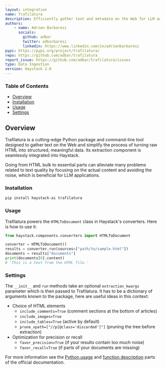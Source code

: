 ```yaml
---
layout: integration
name: Trafilatura
description: Efficiently gather text and metadata on the Web for LLM and RAG
authors:
    - name: Adrien Barbaresi
      socials:
        github: adbar
        twitter: adbarbaresi
        linkedin: https://www.linkedin.com/in/adrienbarbaresi
pypi: https://pypi.org/project/trafilatura/
repo: https://github.com/adbar/trafilatura
report_issue: https://github.com/adbar/trafilatura/issues
type: Data Ingestion
version: Haystack 2.0
---
```



### Table of Contents

- [Overview](#overview)
- [Installation](#installation)
- [Usage](#usage)
- [Settings](#settings)


## Overview

Trafilatura is a cutting-edge Python package and command-line tool designed to gather text on the Web and simplify the process of turning raw HTML into structured, meaningful data. Its extraction component is seamlessly integrated into Haystack.

Going from HTML bulk to essential parts can alleviate many problems related to text quality by focusing on the actual content and avoiding the noise, which is beneficial for LLM applications.


### Installation

```bash
pip install haystack-ai trafilatura
```


### Usage

Trafilatura powers the `HTMLToDocument` class in Haystack's converters. Here is how to use it:

```python
from haystack.components.converters import HTMLToDocument

converter = HTMLToDocument()
results = converter.run(sources=["path/to/sample.html"])
documents = results["documents"]
print(documents[0].content)
# 'This is a text from the HTML file.'
```


### Settings

The `__init__` and `run` methods take an optional `extraction_kwargs` parameter which is then passed to Trafilatura. It has to be a dictionary of arguments known to the package, here are useful ideas in this context:

- Choice of HTML elements
   - `include_comments=True` (comment sections at the bottom of articles)
   - `include_images=True`
   - `include_tables=True` (active by default)
   - `prune_xpath=["//p[@class='discarded']"]` (pruning the tree before extraction)
- Optimization for precision or recall
   - `favor_precision=True` (if your results contain too much noise)
   - `favor_recall=True` (if parts of your documents are missing)

For more information see the [Python usage](https://trafilatura.readthedocs.io/en/latest/usage-python.html) and [function description](https://trafilatura.readthedocs.io/en/latest/corefunctions.html#extract) parts of the official documentation.
